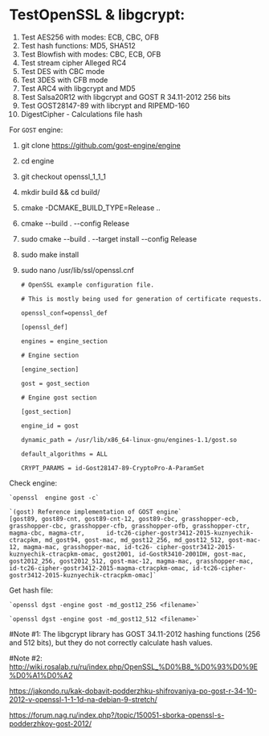 # TestOpenSSL & libgcrypt:

1. Test AES256 with modes: ECB, CBC, OFB
2. Test hash functions: MD5, SHA512
3. Test Blowfish with modes: CBC, ECB, OFB
4. Test stream cipher Alleged RC4
5. Test DES with CBC mode
6. Test 3DES with CFB mode
7. Test ARC4 with libgcrypt and MD5
8. Test Salsa20R12 with libgcrypt and GOST R 34.11-2012 256 bits
9. Test GOST28147-89 with libcrypt and RIPEMD-160
10. DigestCipher - Calculations file hash

For `GOST` engine:
1. git clone https://github.com/gost-engine/engine
2. cd engine
3. git checkout openssl_1_1_1
4. mkdir build && cd build/
5. cmake -DCMAKE_BUILD_TYPE=Release ..
6. cmake --build . --config Release
7. sudo cmake --build . --target install --config Release
8. sudo make install
9. sudo nano /usr/lib/ssl/openssl.cnf

	`# OpenSSL example configuration file.`
	
	`# This is mostly being used for generation of certificate requests.`

	`openssl_conf=openssl_def`

	`[openssl_def]`
	
	`engines = engine_section`
	
	`# Engine section`
	
	`[engine_section]`
	
	`gost = gost_section`

	`# Engine gost section`
	
	`[gost_section]`
	
	`engine_id = gost`
	
	`dynamic_path = /usr/lib/x86_64-linux-gnu/engines-1.1/gost.so`
	
	`default_algorithms = ALL`
	
	`CRYPT_PARAMS = id-Gost28147-89-CryptoPro-A-ParamSet`

Check engine:

	`openssl  engine gost -c`
	
	`(gost) Reference implementation of GOST engine`
	[gost89, gost89-cnt, gost89-cnt-12, gost89-cbc, grasshopper-ecb, grasshopper-cbc, grasshopper-cfb, grasshopper-ofb, grasshopper-ctr, magma-cbc, magma-ctr, 		id-tc26-cipher-gostr3412-2015-kuznyechik-ctracpkm, md_gost94, gost-mac, md_gost12_256, md_gost12_512, gost-mac-12, magma-mac, grasshopper-mac, id-tc26-	cipher-gostr3412-2015-kuznyechik-ctracpkm-omac, gost2001, id-GostR3410-2001DH, gost-mac, gost2012_256, gost2012_512, gost-mac-12, magma-mac, grasshopper-mac, id-tc26-cipher-gostr3412-2015-magma-ctracpkm-omac, id-tc26-cipher-gostr3412-2015-kuznyechik-ctracpkm-omac]`
	
Get hash file:

	`openssl dgst -engine gost -md_gost12_256 <filename>`

	`openssl dgst -engine gost -md_gost12_512 <filename>`
	
#Note #1: The libgcrypt library has GOST 34.11-2012 hashing functions (256 and 512 bits), but they do not correctly calculate hash values.

#Note #2:
http://wiki.rosalab.ru/ru/index.php/OpenSSL_%D0%B8_%D0%93%D0%9E%D0%A1%D0%A2

https://jakondo.ru/kak-dobavit-podderzhku-shifrovaniya-po-gost-r-34-10-2012-v-openssl-1-1-1d-na-debian-9-stretch/

https://forum.nag.ru/index.php?/topic/150051-sborka-openssl-s-podderzhkoy-gost-2012/

